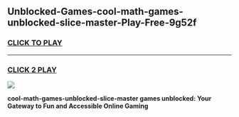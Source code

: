
## Unblocked-Games-cool-math-games-unblocked-slice-master-Play-Free-9g52f
<h3>
<a href="https://premium76.site?title=cool-math-games-unblocked-slice-master&ref=15A">CLICK TO PLAY</a></h3>
<hr>

<h3>
<a href="https://premium76.site?title=cool-math-games-unblocked-slice-master&ref=15A">CLICK 2 PLAY</a>
  
</h3>

<a href="https://premium76.site?title=cool-math-games-unblocked-slice-master&ref=15A"><img src="https://clearcache.store/games.png"></a>


**cool-math-games-unblocked-slice-master games unblocked: Your Gateway to Fun and Accessible Online Gaming**
